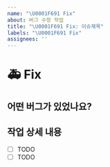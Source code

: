 ```yaml
---
name: "\U0001F691️ Fix"
about: 버그 수정 작업
title: "\U0001F691️ Fix: 이슈제목"
labels: "\U0001F691️ Fix"
assignees: ''
---
```


# 🚑️ Fix

## 어떤 버그가 있었나요?

## 작업 상세 내용

- [ ] TODO
- [ ] TODO
